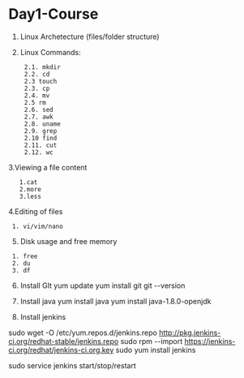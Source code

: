 # Day1-Course

  1. Linux Archetecture (files/folder structure)
  
  2. Linux Commands:
  
    
          2.1. mkdir
          2.2. cd
          2.3 touch
          2.3. cp
          2.4. mv
          2.5 rm
          2.6. sed
          2.7. awk
          2.8. uname
          2.9. grep
          2.10 find
          2.11. cut
          2.12. wc
   3.Viewing a file content
    
       1.cat
       2.more
       3.less
       
       
   4.Editing of files
   
     1. vi/vim/nano
     
     
   5. Disk usage and free memory
   
     1. free
     2. du
     3. df
     
   6. Install GIt
       yum update
       yum install git
       git --version 
   7. Install java
    yum install java
    yum install java-1.8.0-openjdk
    
   8. Install jenkins
   
   sudo wget -O /etc/yum.repos.d/jenkins.repo http://pkg.jenkins-ci.org/redhat-stable/jenkins.repo
   sudo rpm --import https://jenkins-ci.org/redhat/jenkins-ci.org.key
   sudo yum install jenkins
   
   sudo service jenkins start/stop/restart
     
       
     
     
        

 
     
